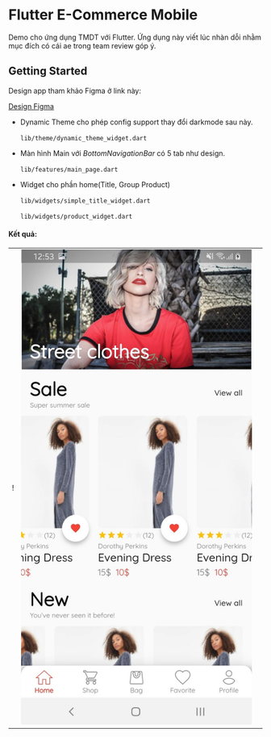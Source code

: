 # Flutter E-Commerce Mobile

Demo cho ứng dụng TMDT với Flutter. Ứng dụng này viết lúc nhàn dỗi nhằm mục đích có cái ae trong team review góp ý.

## Getting Started
Design app tham khảo Figma ở link này:

[Design Figma](https://www.figma.com/file/RP12HfFdgvuitYP6lz8X3h/E-commerce-Application-by-Fively-%2F-Light-Version-(Copy)?node-id=91%3A274&viewport=1266%2C-486%2C1.3325926065444946 
)

- Dynamic Theme cho phép config support thay đổi darkmode sau này.
    
    `lib/theme/dynamic_theme_widget.dart`
    
- Màn hình Main với _BottomNavigationBar_ có 5 tab như design.

    `lib/features/main_page.dart`
    
    
- Widget cho phần home(Title, Group Product)

    `lib/widgets/simple_title_widget.dart`
    
    `lib/widgets/product_widget.dart`
    
#### Kết quả:
|         |            |   |
| ------------- |:-------------:| -----:|
|!|![](./demo/day2_update_home.jpg)||